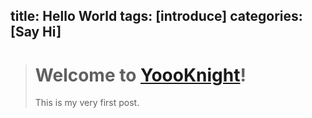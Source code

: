 title: Hello World
tags: [introduce]
categories: [Say Hi]
---
># Welcome to [YoooKnight](http://yoooknight.github.io/)! 
>This is my very first post.